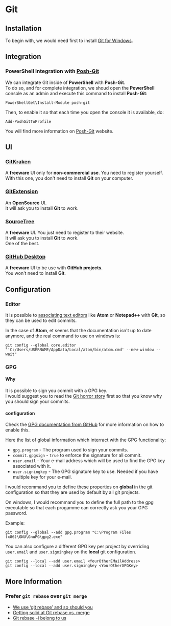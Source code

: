 # Git

## Installation

To begin with, we would need first to install [Git for Windows](https://git-for-windows.github.io/).

## Integration

### PowerShell Integration with [Posh-Git](https://github.com/dahlbyk/posh-git)

We can integrate Git inside of **PowerShell** with **Posh-Git**.  
To do so, and for complete integration, we shoud open the **PowerShell** console as an admin and execute this command to install **Posh-Git**:

```shell
PowerShellGet\Install-Module posh-git
```

Then, to enable it so that each time you open the console it is available, do:

```shell
Add-PoshGitToProfile
```

You will find more information on
[Posh-Git](https://github.com/dahlbyk/posh-git) website.

## UI

### [GitKraken](https://www.gitkraken.com/)

A **freeware** UI only for **non-commercial use**. You need to register yourself.  
With this one, you don't need to install **Git** on your computer.

### [GitExtension](https://gitextensions.github.io/)

An **OpenSource** UI.  
It will ask you to install **Git** to work.

### [SourceTree](https://www.sourcetreeapp.com/)

A **freeware** UI. You just need to register to their website.  
It will ask you to install **Git** to work.  
One of the best.

### [GitHub Desktop](https://desktop.github.com/)

A **freeware** UI to be use with **GitHub projects**.  
You won't need to install **Git**.

## Configuration

### Editor

It is possible to [associating text editors](https://help.github.com/articles/associating-text-editors-with-git/) like **Atom** or **Notepad++** with **Git**, so they can be used to edit commits.

In the case of **Atom**, et seems that the documentation isn't up to date anymore, and the real command to use on windows is:

```
git config --global core.editor "'C:/Users/USERNAME/AppData/Local/atom/bin/atom.cmd' --new-window --wait"
```

### GPG

#### Why

It is possible to sign you commit with a GPG key.  
I would suggest you to read the [Git horror story](https://mikegerwitz.com/papers/git-horror-story) first so that you know why you should sign your commits.

#### configuration

Check the
[GPG documentation from GitHub](https://help.github.com/articles/signing-commits-with-gpg/) for more information on how to enable this.

Here the list of global information which interract with the GPG functionality:

-   `gpg.program` - The program used to sign your commits.
-   `commit.gpgsign` - `true` to enforce the signature for all commit.
-   `user.email` - Your e-mail address which will be used to find the GPG key associated with it.
-   `user.signingkey` - The GPG signature key to use. Needed if you have multiple key for your e-mail.

I would recommand you to define these properties on **global** in the git configuration so that they are used by default by all git projects.

On windows, I would recommand you to define the full path to the gpg executable so that each progamme can correctly ask you your GPG password.

Example:

```shell
git config --global --add gpg.program "C:\Program Files (x86)\GNU\GnuPG\gpg2.exe"
```

You can also configure a different GPG key per project by overriding `user.email` and `user.signingkey` on the **local** git configuration.

```shell
git config --local --add user.email <YourOtherEMailAddress>
git config --local --add user.signingkey <YourOtherGPGKey>
```

## More Information

### Prefer `git rebase` over `git merge`

-   [We use ‘git rebase’ and so should you](https://medium.com/@sellarafaeli/we-use-git-rebase-and-so-should-you-be89d1932a14)
-   [Getting solid at Git rebase vs. merge](https://delicious-insights.com/en/posts/getting-solid-at-git-rebase-vs-merge/)
-   [Git rebase -i belong to us](https://medium.com/@sellarafaeli/git-rebase-i-belong-to-us-4d7010387683)

